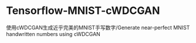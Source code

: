 # Tensorflow-MNIST-cWDCGAN
使用cWDCGAN生成近乎完美的MNIST手写数字/Generate near-perfect MNIST handwritten numbers using cWDCGAN
